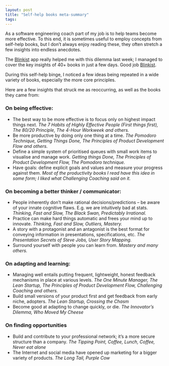 ```yaml
---
layout: post
title: "Self-help books meta-summary"
tags:
---
```


As a software engineering coach part of my job is to help teams become more effective. To this end, it is sometimes useful to employ concepts from self-help books, but I don’t always enjoy reading these, they often stretch a few insights into endless anecdotes.

The [Blinkist](http://www.blinkist.com) app really helped me with this dilemma last week; I managed to cover the key insights of 40+ books in just a few days.  Good job [Blinkist](http://www.blinkist.com).

During this self-help binge, I noticed a few ideas being repeated in a wide variety of books, especially the more core principles. 

Here are a few insights that struck me as reoccurring, as well as the books they came from:

### On being effective:
*	The best way to be more effective is to focus only on highest impact things next. *The 7 Habits of Highly Effective People (First things first), The 80/20 Principle, The 4-Hour Workweek and others.*
*	Be more productive by doing only one thing at a time. *The Pomodoro Technique, Getting Things Done, The Principles of Product Development Flow and others.*
*	Define a simple system of prioritised queues with small work items to visualise and manage work. *Getting things Done, The Principles of Product Development Flow, The Pomodoro technique.*
*	Have goals: define explicit goals and values and measure your progress against them. *Most of the productivity books I read have this idea in some form; I liked what Challenging Coaching said on it.*

### On becoming a better thinker / communicator:
*	People inherently don’t make rational decisions/predictions – be aware of your innate cognitive flaws. E.g. we are intuitively bad at stats. *Thinking, Fast and Slow, The Black Swan, Predictably Irrational.*
*	Practice can make hard things automatic and frees your mind up to innovate. *Thinking, Fast and Slow, Outliers, Mastery.*
*	A story with a protagonist and an antagonist is the best format for conveying information in presentations, specifications, etc. *The Presentation Secrets of Steve Jobs, User Story Mapping.*
*	Surround yourself with people you can learn from. *Mastery and many others.*

### On adapting and learning:
*	Managing well entails putting frequent, lightweight, honest feedback mechanisms in place at various levels. *The One Minute Manager, The Lean Startup, The Principles of Product Development Flow, Challenging Coaching and others.*
*	Build small versions of your product first and get feedback from early niche, adopters. *The Lean Startup, Crossing the Chasm*
*	Become good at adapting to change quickly, or die. *The Innovator’s Dilemma, Who Moved My Cheese*

### On finding opportunities
*	Build and contribute to your professional network; it’s a more secure structure than a company. *The Tipping Point, Coffee, Lunch, Coffee, Never eat alone*
*	The Internet and social media have opened up marketing for a bigger variety of products. *The Long Tail, Purple Cow*
